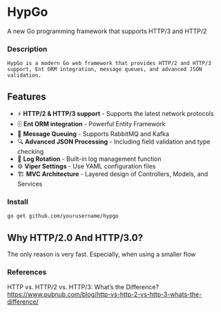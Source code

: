 # HypGo
A new Go programming framework that supports HTTP/3 and HTTP/2

### Description
```
HypGo is a modern Go web framework that provides HTTP/2 and HTTP/3 support, Ent ORM integration, message queues, and advanced JSON validation.
```

## Features
- ⚡ **HTTP/2 & HTTP/3 support** - Supports the latest network protocols
- 🗄️ **Ent ORM integration** - Powerful Entity Framework
- 📨 **Message Queuing** - Supports RabbitMQ and Kafka
- 🔍 **Advanced JSON Processing** - Including field validation and type checking
- 📝 **Log Rotation** - Built-in log management function
- ⚙️ **Viper Settings** - Use YAML configuration files
- 🏗️ **MVC Architecture** - Layered design of Controllers, Models, and Services

### Install

```bash
go get github.com/yourusername/hypgo
```

## Why HTTP/2.0 And HTTP/3.0?
The only reason is very fast. Especially, when using a smaller flow

### References
HTTP vs. HTTP/2 vs. HTTP/3: What’s the Difference?
https://www.pubnub.com/blog/http-vs-http-2-vs-http-3-whats-the-difference/
